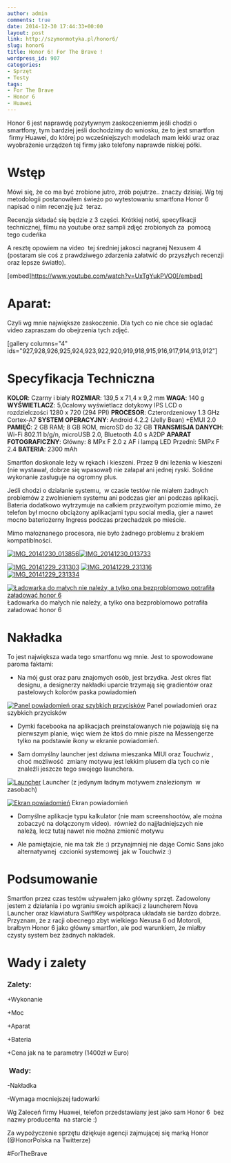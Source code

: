 ```yaml
---
author: admin
comments: true
date: 2014-12-30 17:44:33+00:00
layout: post
link: http://szymonmotyka.pl/honor6/
slug: honor6
title: Honor 6! For The Brave !
wordpress_id: 907
categories:
- Sprzęt
- Testy
tags:
- For The Brave
- Honor 6
- Huawei
---
```


Honor 6 jest naprawdę pozytywnym zaskoczeniemm jeśli chodzi o smartfony, tym bardziej jeśli dochodzimy do wniosku, że to jest smartfon  firmy Huawei, do której po wcześniejszych modelach mam lekki uraz oraz wyobrażenie urządzeń tej firmy jako telefony naprawde niskiej półki.

<!-- more -->


# Wstęp


Mówi się, że co ma być zrobione jutro, zrób pojutrze.. znaczy dzisiaj. Wg tej metodologii postanowiłem świeżo po wytestowaniu smartfona Honor 6 napisać o nim recenzję już  teraz.

Recenzja składać się będzie z 3 części. Krótkiej notki, specyfikacji technicznej, filmu na youtube oraz sampli zdjęć zrobionych za  pomocą tego cudeńka

A resztę opowiem na video  tej średniej jakosci nagranej Nexusem 4 (postaram sie coś z prawdziwego zdarzenia załatwić do przyszłych recenzji oraz lepsze światło).

[embed]https://www.youtube.com/watch?v=UxTgYukPVO0[/embed]


# Aparat:


Czyli wg mnie największe zaskoczenie. Dla tych co nie chce sie ogladać video zapraszam do obejrzenia tych zdjęć.

[gallery columns="4" ids="927,928,926,925,924,923,922,920,919,918,915,916,917,914,913,912"]


# Specyfikacja Techniczna


**KOLOR**: Czarny i biały
**ROZMIAR**: 139,5 x 71,4 x 9,2 mm
**WAGA**: 140 g
**WYŚWIETLACZ**: 5,0calowy wyświetlacz dotykowy IPS LCD o rozdzielczości 1280 x 720 (294 PPI)
**PROCESOR**: Czterordzeniowy 1.3 GHz Cortex-A7
**SYSTEM OPERACYJNY**: Android 4.2.2 (Jelly Bean) +EMUI 2.0
**PAMIĘĆ**: 2 GB RAM; 8 GB ROM, microSD do 32 GB
**TRANSMISJA DANYCH**: Wi-Fi 802.11 b/g/n, microUSB 2.0, Bluetooth 4.0 s A2DP
**APARAT FOTOGRAFICZNY**: Główny: 8 MPx F 2.0 z AF i lampą LED Przedni: 5MPx F 2.4
**BATERIA**: 2300 mAh

Smartfon doskonale leży w rękach i kieszeni. Przez 9 dni leżenia w kieszeni (nie wystawał, dobrze się wpasował) nie załapał ani jednej ryski. Solidne wykonanie zasługuje na ogromny plus.

Jeśli chodzi o działanie systemu,  w czasie testów nie miałem żadnych problemów z zwolnieniem systemu ani podczas gier ani podczas aplikacji. Bateria dodatkowo wytrzymuje na całkiem przyzwoitym poziomie mimo, że telefon był mocno obciążony aplikacjami typu social media, gier a nawet mocno bateriożerny Ingress podczas przechadzek po mieście.

Mimo małoznanego procesora, nie było żadnego problemu z brakiem kompatiblności.

[![IMG_20141230_013856](http://szymonmotyka.pl/wp-content/uploads/2014/12/IMG_20141230_013856-300x225.jpg)](http://szymonmotyka.pl/wp-content/uploads/2014/12/IMG_20141230_013856.jpg)[![IMG_20141230_013733](http://szymonmotyka.pl/wp-content/uploads/2014/12/IMG_20141230_013733-225x300.jpg)](http://szymonmotyka.pl/wp-content/uploads/2014/12/IMG_20141230_013733.jpg)

[![IMG_20141229_231303](http://szymonmotyka.pl/wp-content/uploads/2014/12/IMG_20141229_231303-300x225.jpg)](http://szymonmotyka.pl/wp-content/uploads/2014/12/IMG_20141229_231303.jpg) [![IMG_20141229_231316](http://szymonmotyka.pl/wp-content/uploads/2014/12/IMG_20141229_231316-300x225.jpg)](http://szymonmotyka.pl/wp-content/uploads/2014/12/IMG_20141229_231316.jpg) [![IMG_20141229_231334](http://szymonmotyka.pl/wp-content/uploads/2014/12/IMG_20141229_231334-300x225.jpg)](http://szymonmotyka.pl/wp-content/uploads/2014/12/IMG_20141229_231334.jpg)

[![Ładowarka do małych nie  należy, a tylko ona bezproblomowo potrafiła załadować honor 6](http://szymonmotyka.pl/wp-content/uploads/2014/12/IMG_20141230_010401-300x225.jpg)](http://szymonmotyka.pl/wp-content/uploads/2014/12/IMG_20141230_010401.jpg) Ładowarka do małych nie należy, a tylko ona bezproblomowo potrafiła załadować honor 6


# Nakładka


To jest największa wada tego smartfonu wg mnie. Jest to spowodowane paroma faktami:



	
  * Na mój gust oraz paru znajomych osób, jest brzydka. Jest okres flat designu, a designerzy nakładki uparcie trzymają się gradientów oraz pastelowych kolorów paska powiadomień

[![Panel powiadomień oraz szybkich przycisków](http://szymonmotyka.pl/wp-content/uploads/2014/12/Screenshot_2014-12-20-09-35-42-169x300.jpeg)](http://szymonmotyka.pl/wp-content/uploads/2014/12/Screenshot_2014-12-20-09-35-42.jpeg) Panel powiadomień oraz szybkich przycisków

	
  * Dymki facebooka na aplikacjach preinstalowanych nie pojawiają się na pierwszym planie, więc wiem że ktoś do mnie pisze na Messengerze tylko na podstawie ikony w ekranie powiadomień.

	
  * Sam domyślny launcher jest dziwna mieszanka MIUI oraz Touchwiz , choć możliwość  zmiany motywu jest lekkim plusem dla tych co nie znaleźli jeszcze tego swojego launchera.

[![Launcher ](http://szymonmotyka.pl/wp-content/uploads/2014/12/Screenshot_2014-12-20-10-28-10-169x300.jpeg)](http://szymonmotyka.pl/wp-content/uploads/2014/12/Screenshot_2014-12-20-10-28-10.jpeg) Launcher (z jedynym ładnym motywem znalezionym  w zasobach)

[![Ekran powiadomień](http://szymonmotyka.pl/wp-content/uploads/2014/12/Screenshot_2014-12-20-09-35-51-169x300.jpeg)](http://szymonmotyka.pl/wp-content/uploads/2014/12/Screenshot_2014-12-20-09-35-51.jpeg) Ekran powiadomień

	
  * Domyślne aplikacje typu kalkulator (nie mam screenshootów, ale można zobaczyć na dołączonym video).  również do najjładniejszych nie należą, lecz tutaj nawet nie można zmienić motywu

	
  * Ale pamiętajcie, nie ma tak źle :) przynajmniej nie dająe Comic Sans jako alternatywnej  czcionki systemowej  jak w Touchwiz :)




# Podsumowanie


Smartfon przez czas testów używałem jako główny sprzęt. Zadowolony jestem z działania i po wgraniu swoich aplikacji z launcherem Nova Launcher oraz klawiatura SwiftKey współpraca układała sie bardzo dobrze. Przyznam, że z racji obecnego zbyt wielkiego Nexusa 6 od Motoroli, brałbym Honor 6 jako główny smartfon, ale pod warunkiem, że miałby czysty system bez żadnych nakładek.


# Wady i zalety




### Zalety:


+Wykonanie

+Moc

+Aparat

+Bateria

+Cena jak na te parametry (1400zł w Euro)


###  Wady:


-Nakładka

-Wymaga mocniejszej ładowarki

Wg Zaleceń firmy Huawei, telefon przedstawiany jest jako sam Honor 6  bez nazwy producenta  na starcie :)

Za wypożyczenie sprzętu dziękuje agencji zajmującej się marką Honor (@HonorPolska na Twitterze)

#ForTheBrave
